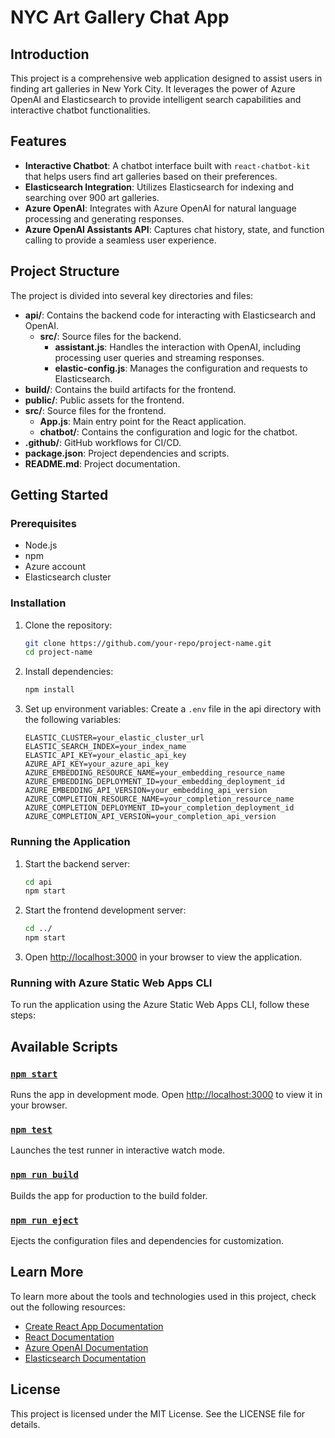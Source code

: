 # NYC Art Gallery Chat App

## Introduction

This project is a comprehensive web application designed to assist users in finding art galleries in New York City. It leverages the power of Azure OpenAI and Elasticsearch to provide intelligent search capabilities and interactive chatbot functionalities.

## Features

- **Interactive Chatbot**: A chatbot interface built with `react-chatbot-kit` that helps users find art galleries based on their preferences.
- **Elasticsearch Integration**: Utilizes Elasticsearch for indexing and searching over 900 art galleries.
- **Azure OpenAI**: Integrates with Azure OpenAI for natural language processing and generating responses.
- **Azure OpenAI Assistants API**: Captures chat history, state, and function calling to provide a seamless user experience.


## Project Structure

The project is divided into several key directories and files:

- **api/**: Contains the backend code for interacting with Elasticsearch and OpenAI.
  - **src/**: Source files for the backend.
    - **assistant.js**: Handles the interaction with OpenAI, including processing user queries and streaming responses.
    - **elastic-config.js**: Manages the configuration and requests to Elasticsearch.
- **build/**: Contains the build artifacts for the frontend.
- **public/**: Public assets for the frontend.
- **src/**: Source files for the frontend.
  - **App.js**: Main entry point for the React application.
  - **chatbot/**: Contains the configuration and logic for the chatbot.
- **.github/**: GitHub workflows for CI/CD.
- **package.json**: Project dependencies and scripts.
- **README.md**: Project documentation.

## Getting Started

### Prerequisites

- Node.js
- npm
- Azure account
- Elasticsearch cluster

### Installation

1. Clone the repository:
   ```sh
   git clone https://github.com/your-repo/project-name.git
   cd project-name
   ```

2. Install dependencies:
   ```sh
   npm install
   ```

3. Set up environment variables:
   Create a `.env` file in the api directory with the following variables:
   ```env
   ELASTIC_CLUSTER=your_elastic_cluster_url
   ELASTIC_SEARCH_INDEX=your_index_name
   ELASTIC_API_KEY=your_elastic_api_key
   AZURE_API_KEY=your_azure_api_key
   AZURE_EMBEDDING_RESOURCE_NAME=your_embedding_resource_name
   AZURE_EMBEDDING_DEPLOYMENT_ID=your_embedding_deployment_id
   AZURE_EMBEDDING_API_VERSION=your_embedding_api_version
   AZURE_COMPLETION_RESOURCE_NAME=your_completion_resource_name
   AZURE_COMPLETION_DEPLOYMENT_ID=your_completion_deployment_id
   AZURE_COMPLETION_API_VERSION=your_completion_api_version
   ```

### Running the Application

1. Start the backend server:
   ```sh
   cd api
   npm start
   ```

2. Start the frontend development server:
   ```sh
   cd ../
   npm start
   ```

3. Open [http://localhost:3000](http://localhost:3000) in your browser to view the application.

### Running with Azure Static Web Apps CLI
To run the application using the Azure Static Web Apps CLI, follow these steps:

## Available Scripts

### [`npm start`](command:_github.copilot.openSymbolFromReferences?%5B%22%22%2C%5B%7B%22uri%22%3A%7B%22scheme%22%3A%22file%22%2C%22authority%22%3A%22%22%2C%22path%22%3A%22%2Fhome%2Fmike%2Fprojects%2Felastic%2Fart%2Fchat-app%2FREADME.md%22%2C%22query%22%3A%22%22%2C%22fragment%22%3A%22%22%7D%2C%22pos%22%3A%7B%22line%22%3A8%2C%22character%22%3A5%7D%7D%5D%2C%22381933db-54ad-4481-8270-11e4caa67333%22%5D "Go to definition")

Runs the app in development mode. Open [http://localhost:3000](http://localhost:3000) to view it in your browser.

### [`npm test`](command:_github.copilot.openSymbolFromReferences?%5B%22%22%2C%5B%7B%22uri%22%3A%7B%22scheme%22%3A%22file%22%2C%22authority%22%3A%22%22%2C%22path%22%3A%22%2Fhome%2Fmike%2Fprojects%2Felastic%2Fart%2Fchat-app%2FREADME.md%22%2C%22query%22%3A%22%22%2C%22fragment%22%3A%22%22%7D%2C%22pos%22%3A%7B%22line%22%3A16%2C%22character%22%3A5%7D%7D%5D%2C%22381933db-54ad-4481-8270-11e4caa67333%22%5D "Go to definition")

Launches the test runner in interactive watch mode.

### [`npm run build`](command:_github.copilot.openSymbolFromReferences?%5B%22%22%2C%5B%7B%22uri%22%3A%7B%22scheme%22%3A%22file%22%2C%22authority%22%3A%22%22%2C%22path%22%3A%22%2Fhome%2Fmike%2Fprojects%2Felastic%2Fart%2Fchat-app%2FREADME.md%22%2C%22query%22%3A%22%22%2C%22fragment%22%3A%22%22%7D%2C%22pos%22%3A%7B%22line%22%3A21%2C%22character%22%3A5%7D%7D%5D%2C%22381933db-54ad-4481-8270-11e4caa67333%22%5D "Go to definition")

Builds the app for production to the build folder.

### [`npm run eject`](command:_github.copilot.openSymbolFromReferences?%5B%22%22%2C%5B%7B%22uri%22%3A%7B%22scheme%22%3A%22file%22%2C%22authority%22%3A%22%22%2C%22path%22%3A%22%2Fhome%2Fmike%2Fprojects%2Felastic%2Fart%2Fchat-app%2FREADME.md%22%2C%22query%22%3A%22%22%2C%22fragment%22%3A%22%22%7D%2C%22pos%22%3A%7B%22line%22%3A31%2C%22character%22%3A5%7D%7D%5D%2C%22381933db-54ad-4481-8270-11e4caa67333%22%5D "Go to definition")

Ejects the configuration files and dependencies for customization.

## Learn More

To learn more about the tools and technologies used in this project, check out the following resources:

- [Create React App Documentation](https://facebook.github.io/create-react-app/docs/getting-started)
- [React Documentation](https://reactjs.org/)
- [Azure OpenAI Documentation](https://docs.microsoft.com/en-us/azure/cognitive-services/openai/)
- [Elasticsearch Documentation](https://www.elastic.co/guide/index.html)

## License

This project is licensed under the MIT License. See the LICENSE file for details.
